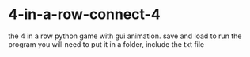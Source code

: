 # 4-in-a-row-connect-4
the 4 in a row python game with gui animation. save and load
to run the program you will need to put it in a folder, include the txt file
